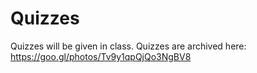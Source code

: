 # Quizzes

Quizzes will be given in class.  Quizzes are archived here: https://goo.gl/photos/Tv9y1qpQjQo3NgBV8
